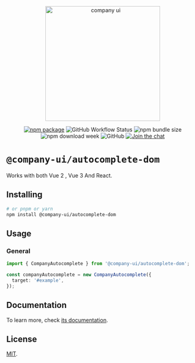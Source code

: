 <p align="center">
  <a href="https://company-ui.github.io/company-ui/" target="_blank" rel="noopener noreferrer">
    <img width="300" src="https://company-ui.github.io/company-ui/logo-text.png" alt="company ui">
  </a>
</p>
<p align="center">
  <a href="https://npmjs.com/package/@company-ui/autocomplete-dom"><img src="https://badgen.net/npm/v/@company-ui/autocomplete-dom" alt="npm package"></a>
  <img alt="GitHub Workflow Status" src="https://img.shields.io/github/actions/workflow/status/company-ui/company-ui/deploy.yml?branch=main">
  <img alt="npm bundle size" src="https://img.shields.io/bundlephobia/minzip/@company-ui/autocomplete-dom">
  <img alt="npm download week" src="https://img.shields.io/npm/dw/@company-ui/autocomplete-dom">
  <img alt="GitHub" src="https://img.shields.io/github/license/company-ui/company-ui">
  <a href="https://discord.gg/89xaVqpV"><img src="https://img.shields.io/discord/1143015541175496777" alt="Join the chat"></a>
</p>

# `@company-ui/autocomplete-dom`

Works with both Vue 2 , Vue 3 And React.

## Installing

```bash
# or pnpm or yarn
npm install @company-ui/autocomplete-dom
```

## Usage

### General

```ts
import { CompanyAutocomplete } from '@company-ui/autocomplete-dom';

const companyAutocomplete = new CompanyAutocomplete({
  target: '#example',
});
```

## Documentation

To learn more, check [its documentation](https://company-ui.github.io/company-ui/).

## License

[MIT](LICENSE).

